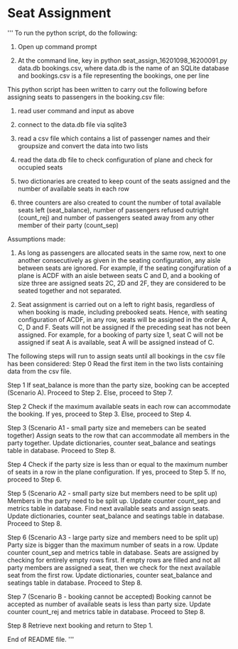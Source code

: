 # Seat Assignment

'''
To run the python script, do the following:

1. Open up command prompt

2. At the command line, key in python seat_assign_16201098_16200091.py data.db bookings.csv, 
    where data.db is the name of an SQLite database and bookings.csv is a file representing the bookings, one per line

This python script has been written to carry out the following before assigning seats to passengers in the booking.csv file:

1. read user command and input as above

2. connect to the data.db file via sqlite3
3. read a csv file which contains a list of passenger names and their groupsize and convert the data into two lists
4. read the data.db file to check configuration of plane and check for occupied seats
5. two dictionaries are created to keep count of the seats assigned and the number of available seats in each row
6. three counters are also created to count the number of total available seats left (seat_balance), number of passengers refused outright (count_rej) and number of passengers seated away from any other member of their party (count_sep)

Assumptions made:
1. As long as passengers are allocated seats in the same row, next to one another consecutively as given in the seating configuration, any  aisle between seats are ignored. For example, if the seating congifuration of a plane is ACDF with an aisle between seats C and D, and a booking of size three are assigned seats 2C, 2D and 2F, they are considered to be seated together and not separated.

2. Seat assignment is carried out on a left to right basis, regardless of when booking is made, including prebooked seats. Hence, with seating configuration of ACDF, in any row, seats will be assigned in the order A, C, D and F. Seats will not be assigned if the preceding seat has not been assigned. For example, for a booking of party size 1, seat C will not be assigned if seat A is available, seat A will be assigned instead of C.


The following steps will run to assign seats until all bookings in the csv file has been considered:
Step 0
Read the first item in the two lists containing data from the csv file.

Step 1
If seat_balance is more than the party size, booking can be accepted (Scenario A). Proceed to Step 2. Else, proceed to Step 7.

Step 2 
Check if the maximum available seats in each row can accommodate the booking. If yes, proceed to Step 3. Else, proceed to Step  4.

Step 3 (Scenario A1 - small party size and memebers can be seated together) 
Assign seats to the row that can accommodate all members in the party together. Update dictionaries, counter seat_balance and seatings table in database. Proceed to Step 8.

Step 4 
Check if the party size is less than or equal to the maximum number of seats in a row in the plane configuration. If yes, proceed to Step 5. If no, proceed to Step 6.

Step 5 (Scenario A2 - small party size but members need to be split up)
Members in the party need to be split up. Update counter count_sep and metrics table in database. Find next available seats and assign seats. Update dictionaries, counter seat_balance and seatings table in database. Proceed to Step 8.

Step 6 (Scenario A3 - large party size and members need to be split up)
Party size is bigger than the maximum number of seats in a row. Update counter count_sep and metrics table in database. Seats are assigned by checking for entirely empty rows first. If empty rows are filled and not all party members are assigned a seat, then we check for the next available seat from the first row. Update dictionaries, counter seat_balance and seatings table in database. Proceed to Step 8.

Step 7 (Scenario B - booking cannot be accepted)
Booking cannot be accepted as number of available seats is less than party size. Update counter count_rej and metrics table in database. Proceed to Step 8.

Step 8
Retrieve next booking and return to Step 1.

End of README file.
'''

